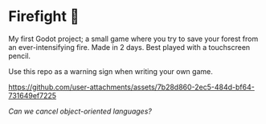 # Firefight 🧯

My first Godot project; a small game where you try to save your forest from an ever-intensifying fire. Made in 2 days. Best played with a touchscreen pencil.

Use this repo as a warning sign when writing your own game.

https://github.com/user-attachments/assets/7b28d860-2ec5-484d-bf64-731649ef7225

*Can we cancel object-oriented languages?*
